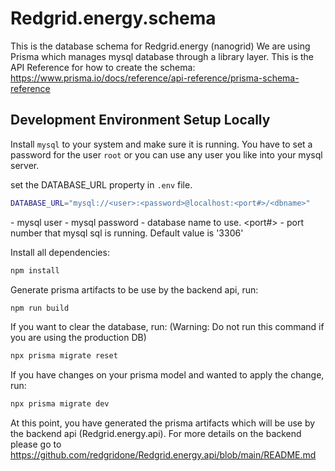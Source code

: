 # Redgrid.energy.schema
This is the database schema for Redgrid.energy (nanogrid)
We are using Prisma which manages mysql database through a library layer.
This is the API Reference for how to create the schema:
https://www.prisma.io/docs/reference/api-reference/prisma-schema-reference

## Development Environment Setup Locally

Install `mysql` to your system and make sure it is running.
You have to set a password for the user `root` or you can use any user you like into your mysql server.

set the DATABASE_URL property in `.env` file.
````bash
DATABASE_URL="mysql://<user>:<password>@localhost:<port#>/<dbname>"
````
<user> - mysql user
<password> - mysql password
<dbname> - database name to use.
<port#> - port number that mysql sql is running.  Default value is '3306'

Install all dependencies:
````bash
npm install
````

Generate prisma artifacts to be use by the backend api, run:
````bash
npm run build
````

If you want to clear the database, run: (Warning: Do not run this command if you are using the production DB)
````bash
npx prisma migrate reset
````

If you have changes on your prisma model and wanted to apply the change, run:
````bash
npx prisma migrate dev
````

At this point, you have generated the prisma artifacts which will be use by the backend api (Redgrid.energy.api).
For more details on the backend please go to https://github.com/redgridone/Redgrid.energy.api/blob/main/README.md

